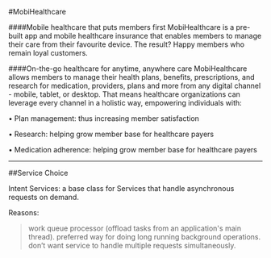
#MobiHealthcare

####Mobile healthcare that puts members first
MobiHealthcare is a pre-built app and mobile healthcare insurance that enables members to manage their care from their favourite device. The result? Happy members who remain loyal customers.

####On-the-go healthcare for anytime, anywhere care
MobiHealthcare allows members to manage their health plans, benefits, prescriptions, and research for medication, providers, plans and more from any digital channel - mobile, tablet, or desktop. That means healthcare organizations can leverage every channel in a holistic way, empowering individuals with:

•	Plan management: thus increasing member satisfaction

•	Research: helping grow member base for healthcare payers

•	Medication adherence: helping grow member base for healthcare payers

---------------------------------------------------------------------------------------------------------------------------
##Service Choice

Intent Services: a base class for Services that handle asynchronous requests on demand.

Reasons:

> work queue processor (offload tasks from an application's main thread).
> preferred way for doing long running background operations.
> don’t want service to handle multiple requests simultaneously.


